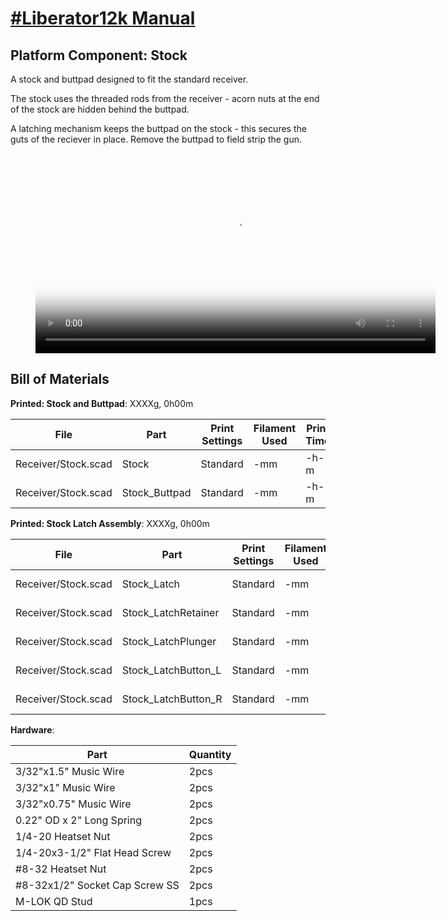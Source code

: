 # [\#Liberator12k Manual](../../index.html)
## Platform Component: Stock

A stock and buttpad designed to fit the standard receiver.

The stock uses the threaded rods from the receiver - acorn nuts at the end of
the stock are hidden behind the buttpad.

A latching mechanism keeps the buttpad on the stock - this secures the guts of
the reciever in place. Remove the buttpad to field strip the gun.

<!-- blank line -->
<figure class="video_container">
  <video width="640" loop="true" preload="auto" controls="false" allowfullscreen="true" poster="Stock.png">
    <source src="Stock.mp4" type="video/mp4">
  </video>
</figure>
<!-- blank line -->

Bill of Materials
-----------------
**Printed: Stock and Buttpad**: XXXXg, 0h00m

| File                | Part             | Print Settings | Filament Used | Print Time |
|---------------------|------------------|----------------|---------------|------------|
| Receiver/Stock.scad | Stock            | Standard       | -mm           | -h-m       |
| Receiver/Stock.scad | Stock_Buttpad    | Standard       | -mm           | -h-m       |

**Printed: Stock Latch Assembly**: XXXXg, 0h00m

| File                | Part                | Print Settings | Filament Used | Print Time |
|---------------------|---------------------|----------------|---------------|------------|
| Receiver/Stock.scad | Stock_Latch         | Standard       | -mm           | -h-m       |
| Receiver/Stock.scad | Stock_LatchRetainer | Standard       | -mm           | -h-m       |
| Receiver/Stock.scad | Stock_LatchPlunger  | Standard       | -mm           | -h-m       |
| Receiver/Stock.scad | Stock_LatchButton_L | Standard       | -mm           | -h-m       |
| Receiver/Stock.scad | Stock_LatchButton_R | Standard       | -mm           | -h-m       |

**Hardware**:

| Part                                      | Quantity |
|-------------------------------------------|----------|
| 3/32"x1.5" Music Wire                     | 2pcs     |
| 3/32"x1" Music Wire                       | 2pcs     |
| 3/32"x0.75" Music Wire                    | 2pcs     |
| 0.22" OD x 2" Long Spring                 | 2pcs     |
| 1/4-20 Heatset Nut                        | 2pcs     |
| 1/4-20x3-1/2" Flat Head Screw             | 2pcs     |
| #8-32 Heatset Nut                         | 2pcs     |
| #8-32x1/2" Socket Cap Screw SS            | 2pcs     |
| M-LOK QD Stud                             | 1pcs     |

